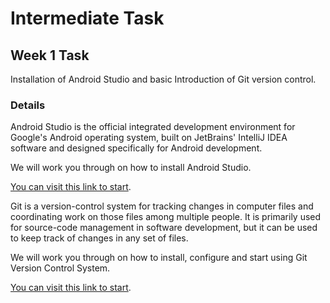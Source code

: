# Intermediate Task

Week 1 Task
---------------

Installation of Android Studio and basic Introduction of Git version control.

### Details

Android Studio is the official integrated development environment for Google's Android operating system, built on JetBrains' IntelliJ IDEA software and designed specifically for Android development.

We will work you through on how to install Android Studio.

[You can visit this link to start](https://developer.android.com/studio/ "Android Studio").


Git is a version-control system for tracking changes in computer files and coordinating work on those files among multiple people. It is primarily used for source-code management in software development, but it can be used to keep track of changes in any set of files.

We will work you through on how to install, configure and start using Git Version Control System.

[You can visit this link to start](https://git-scm.com/ "Git version control").

